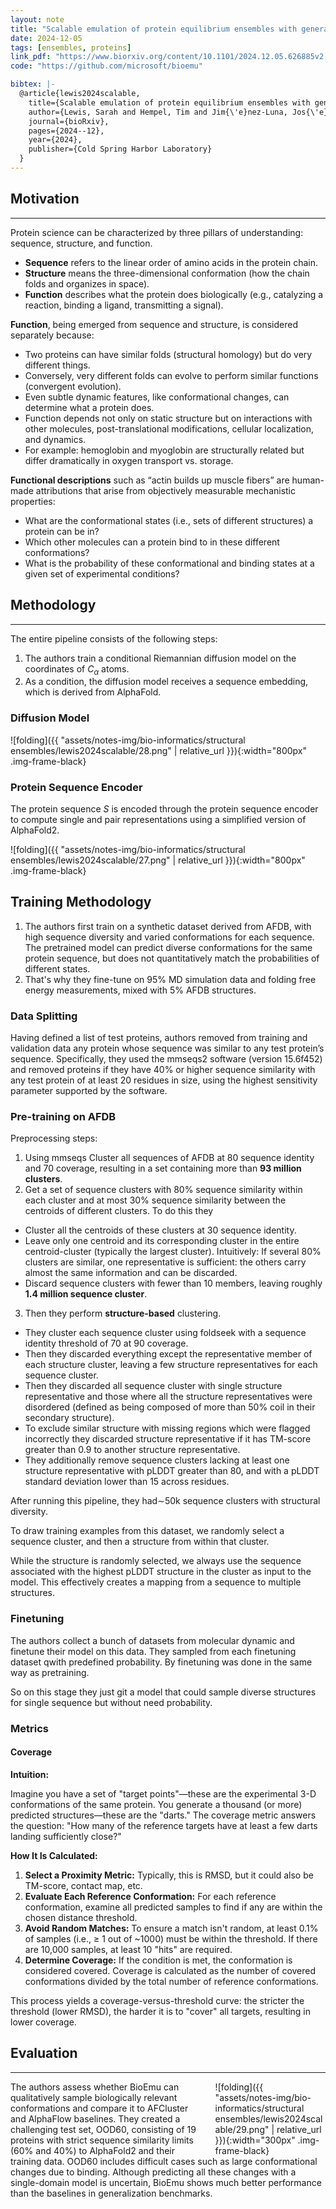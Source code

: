```yaml
---
layout: note
title: "Scalable emulation of protein equilibrium ensembles with generative deep learning"
date: 2024-12-05
tags: [ensembles, proteins]
link_pdf: "https://www.biorxiv.org/content/10.1101/2024.12.05.626885v2.full.pdf"
code: "https://github.com/microsoft/bioemu"

bibtex: |-
  @article{lewis2024scalable,
    title={Scalable emulation of protein equilibrium ensembles with generative deep learning},
    author={Lewis, Sarah and Hempel, Tim and Jim{\'e}nez-Luna, Jos{\'e} and Gastegger, Michael and Xie, Yu and Foong, Andrew YK and Satorras, Victor Garc{\'\i}a and Abdin, Osama and Veeling, Bastiaan S and Zaporozhets, Iryna and others},
    journal={bioRxiv},
    pages={2024--12},
    year={2024},
    publisher={Cold Spring Harbor Laboratory}
  }
---
```


## Motivation

---

Protein science can be characterized by three pillars of understanding: sequence, structure, and
function.

- **Sequence** refers to the linear order of amino acids in the protein chain.
- **Structure** means the three-dimensional conformation (how the chain folds and organizes in space).
- **Function** describes what the protein does biologically (e.g., catalyzing a reaction, binding a ligand, transmitting a signal).

**Function**, being emerged from sequence and structure, is considered separately because:

- Two proteins can have similar folds (structural homology) but do very different things.
- Conversely, very different folds can evolve to perform similar functions (convergent evolution).
- Even subtle dynamic features, like conformational changes, can determine what a protein does.
- Function depends not only on static structure but on interactions with other molecules, post-translational modifications, cellular localization, and dynamics.
- For example: hemoglobin and myoglobin are structurally related but differ dramatically in oxygen transport vs. storage.

**Functional descriptions** such as “actin builds up muscle fibers” are human-made attributions that arise from
objectively measurable mechanistic properties:

- What are the conformational states (i.e., sets of different structures) a protein can be in?
- Which other molecules can a protein bind to in these different conformations?
- What is the probability of these conformational and binding states at a given set of experimental conditions?

## Methodology

---

The entire pipeline consists of the following steps:

1. The authors train a conditional Riemannian diffusion model on the coordinates of $C_{\alpha}$ atoms.
2. As a condition, the diffusion model receives a sequence embedding, which is derived from AlphaFold.

### Diffusion Model

![folding]({{ "assets/notes-img/bio-informatics/structural ensembles/lewis2024scalable/28.png" | relative_url }}){:width="800px" .img-frame-black}

### Protein Sequence Encoder

The protein sequence $S$ is encoded through the protein sequence encoder to compute single and pair representations using a simplified version of AlphaFold2.

![folding]({{ "assets/notes-img/bio-informatics/structural ensembles/lewis2024scalable/27.png" | relative_url }}){:width="800px" .img-frame-black}

## Training Methodology

1. The authors first train on a synthetic dataset derived from AFDB, with high sequence diversity and varied conformations for each sequence.
   The pretrained model can predict diverse conformations for the same protein sequence, but does not quantitatively match the probabilities of different states.
2. That's why they fine-tune on 95% MD simulation data and folding free energy measurements, mixed with 5% AFDB structures.

### Data Splitting

Having defined a list of test proteins, authors removed from training and validation data any protein whose sequence was similar to any test protein’s sequence. Specifically, they used the mmseqs2 software (version 15.6f452) and removed proteins if they have 40% or higher sequence similarity with any test protein of at least 20 residues in size, using the highest sensitivity parameter supported by the software.

### Pre-training on AFDB

Preprocessing steps:

1. Using mmseqs Cluster all sequences of AFDB at $80%$ sequence identity and $70%$ coverage, resulting in a set containing more than **93 million clusters**.
2. Get a set of sequence clusters with 80% sequence similarity within each cluster and at most 30% sequence similarity between the centroids of different clusters. To do this they

- Cluster all the centroids of these clusters at $30%$ sequence identity.
- Leave only one centroid and its corresponding cluster in the entire centroid-cluster (typically the largest cluster). Intuitively: If several 80% clusters are similar, one representative is sufficient: the others carry almost the same information and can be discarded.
- Discard sequence clusters with fewer than 10 members, leaving roughly **1.4 million sequence cluster**.

3. Then they perform **structure-based** clustering.

- They cluster each sequence cluster using foldseek with a sequence identity threshold of $70%$ at $90%$ coverage.
- Then they discarded everything except the representative member of each structure cluster, leaving a few structure representatives for each sequence cluster.
- Then they discarded all sequence cluster with single structure representative and those where all the structure representatives were disordered (defined as being composed of more than 50% coil in their secondary structure).
- To exclude similar structure with missing regions which were flagged incorrectly they discarded structure representative if it has TM-score greater than $0.9$ to another structure representative.
- They additionally remove sequence clusters lacking at least one structure representative with pLDDT greater than 80,
  and with a pLDDT standard deviation lower than 15 across residues.

After running this pipeline, they had∼50k sequence clusters with structural diversity.

To draw training examples from this dataset, we randomly select a sequence cluster, and then a structure from within that cluster.

While the structure is randomly selected, we always use the sequence associated with the highest pLDDT structure in the cluster as input to the model. This effectively creates a mapping from a sequence to multiple structures.

### Finetuning

The authors collect a bunch of datasets from molecular dynamic and finetune their model on this data. They sampled from each finetuning dataset qwith predefined probability.
By finetuning was done in the same way as pretraining.

So on this stage they just git a model that could sample diverse structures for single sequence but without need probability.

### Metrics

#### Coverage

**Intuition:**

Imagine you have a set of "target points"—these are the experimental 3-D conformations of the same protein. You generate a thousand (or more) predicted structures—these are the "darts." The coverage metric answers the question: "How many of the reference targets have at least a few darts landing sufficiently close?"

**How It Is Calculated:**

1. **Select a Proximity Metric:** Typically, this is RMSD, but it could also be TM-score, contact map, etc.
2. **Evaluate Each Reference Conformation:** For each reference conformation, examine all predicted samples to find if any are within the chosen distance threshold.
3. **Avoid Random Matches:** To ensure a match isn't random, at least 0.1% of samples (i.e., ≥ 1 out of ~1000) must be within the threshold. If there are 10,000 samples, at least 10 "hits" are required.
4. **Determine Coverage:** If the condition is met, the conformation is considered covered. Coverage is calculated as the number of covered conformations divided by the total number of reference conformations.

This process yields a coverage-versus-threshold curve: the stricter the threshold (lower RMSD), the harder it is to "cover" all targets, resulting in lower coverage.

## Evaluation

---

<div markdown="1" style="float: right; margin-left: 1.5em; width: 35%;">
![folding]({{ "assets/notes-img/bio-informatics/structural ensembles/lewis2024scalable/29.png" | relative_url }}){:width="300px" .img-frame-black}
</div>

The authors assess whether BioEmu can qualitatively sample biologically relevant conformations and compare it to AFCluster and AlphaFlow baselines. They created a challenging test set, OOD60, consisting of 19 proteins with strict sequence similarity limits (60% and 40%) to AlphaFold2 and their training data. OOD60 includes difficult cases such as large conformational changes due to binding. Although predicting all these changes with a single-domain model is uncertain, BioEmu shows much better performance than the baselines in generalization benchmarks.

<div style="clear: both;"></div>
